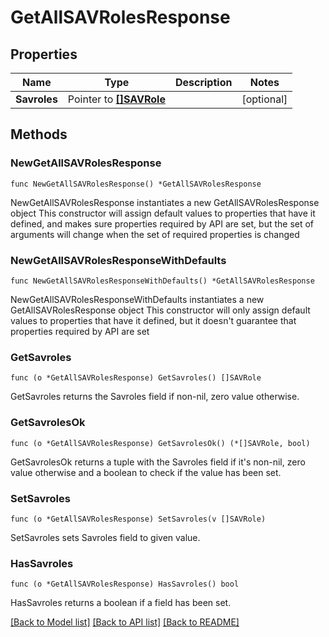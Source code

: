 # GetAllSAVRolesResponse

## Properties

Name | Type | Description | Notes
------------ | ------------- | ------------- | -------------
**Savroles** | Pointer to [**[]SAVRole**](SAVRole.md) |  | [optional] 

## Methods

### NewGetAllSAVRolesResponse

`func NewGetAllSAVRolesResponse() *GetAllSAVRolesResponse`

NewGetAllSAVRolesResponse instantiates a new GetAllSAVRolesResponse object
This constructor will assign default values to properties that have it defined,
and makes sure properties required by API are set, but the set of arguments
will change when the set of required properties is changed

### NewGetAllSAVRolesResponseWithDefaults

`func NewGetAllSAVRolesResponseWithDefaults() *GetAllSAVRolesResponse`

NewGetAllSAVRolesResponseWithDefaults instantiates a new GetAllSAVRolesResponse object
This constructor will only assign default values to properties that have it defined,
but it doesn't guarantee that properties required by API are set

### GetSavroles

`func (o *GetAllSAVRolesResponse) GetSavroles() []SAVRole`

GetSavroles returns the Savroles field if non-nil, zero value otherwise.

### GetSavrolesOk

`func (o *GetAllSAVRolesResponse) GetSavrolesOk() (*[]SAVRole, bool)`

GetSavrolesOk returns a tuple with the Savroles field if it's non-nil, zero value otherwise
and a boolean to check if the value has been set.

### SetSavroles

`func (o *GetAllSAVRolesResponse) SetSavroles(v []SAVRole)`

SetSavroles sets Savroles field to given value.

### HasSavroles

`func (o *GetAllSAVRolesResponse) HasSavroles() bool`

HasSavroles returns a boolean if a field has been set.


[[Back to Model list]](../README.md#documentation-for-models) [[Back to API list]](../README.md#documentation-for-api-endpoints) [[Back to README]](../README.md)


